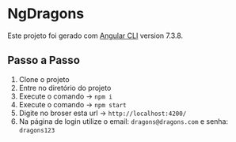 # NgDragons

Este projeto foi gerado com [Angular CLI](https://github.com/angular/angular-cli) version 7.3.8.

## Passo a Passo

1. Clone o projeto
2. Entre no diretório do projeto
3. Execute o comando -> `npm i`
4. Execute o comando -> `npm start`
5. Digite no broser esta url -> `http://localhost:4200/`
6. Na página de login utilize o email: `dragons@dragons.com` e senha: `dragons123`
